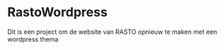 # RastoWordpress
Dit is een project om de website van RASTO opnieuw te maken met een wordpress thema 
